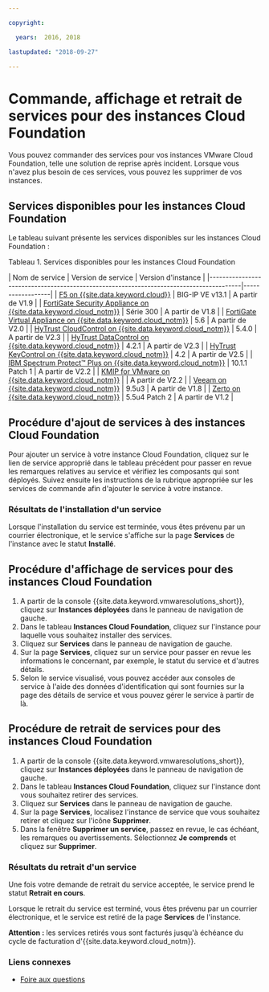 ```yaml
---

copyright:

  years:  2016, 2018

lastupdated: "2018-09-27"

---
```


# Commande, affichage et retrait de services pour des instances Cloud Foundation

Vous pouvez commander des services pour vos instances VMware Cloud Foundation, telle une solution de reprise après incident. Lorsque vous n'avez plus besoin de ces services, vous pouvez les supprimer de vos instances.

## Services disponibles pour les instances Cloud Foundation

Le tableau suivant présente les services disponibles sur les instances Cloud Foundation :

Tableau 1. Services disponibles pour les instances Cloud Foundation

| Nom de service | Version de service | Version d'instance |
|----------------------------------------------------------------------------------------|------------------|
| [F5 on {{site.data.keyword.cloud}}](../services/f5_considerations.html)                                 | BIG-IP VE v13.1 | A partir de V1.9 |
| [FortiGate Security Appliance on {{site.data.keyword.cloud_notm}}](../services/fsa_considerations.html)       | Série 300 | A partir de V1.8 |
| [FortiGate Virtual Appliance on {{site.data.keyword.cloud_notm}}](../services/fortinetvm_considerations.html) | 5.6 | A partir de V2.0 |
| [HyTrust CloudControl on {{site.data.keyword.cloud_notm}}](../services/htcc_considerations.html)              | 5.4.0 | A partir de V2.3 |
| [HyTrust DataControl on {{site.data.keyword.cloud_notm}}](../services/htdc_considerations.html)              | 4.2.1 | A partir de V2.3 |
| [HyTrust KeyControl on {{site.data.keyword.cloud_notm}}](../services/htkc_considerations.html)              | 4.2 | A partir de V2.5 |
| [IBM Spectrum Protect&trade; Plus on {{site.data.keyword.cloud_notm}}](../services/spp_considerations.html)  | 10.1.1 Patch 1 | A partir de V2.2 |
| [KMIP for VMware on {{site.data.keyword.cloud_notm}}](../services/kmip_considerations.html)                  |   | A partir de V2.2 |
| [Veeam on {{site.data.keyword.cloud_notm}}](../services/veeam_considerations.html)                          | 9.5u3 | A partir de V1.8 |
| [Zerto on {{site.data.keyword.cloud_notm}}](../services/addingzertodr.html)                                 | 5.5u4 Patch 2 | A partir de V1.2 |

## Procédure d'ajout de services à des instances Cloud Foundation

Pour ajouter un service à votre instance Cloud Foundation, cliquez sur le lien de service approprié dans le tableau précédent pour passer en revue les remarques relatives au service et vérifiez les composants qui sont déployés. Suivez ensuite les instructions de la rubrique appropriée sur les services de commande afin d'ajouter le service à votre instance.

### Résultats de l'installation d'un service

Lorsque l'installation du service est terminée, vous êtes prévenu par un courrier électronique, et le service s'affiche sur la page **Services** de l'instance avec le statut **Installé**.

## Procédure d'affichage de services pour des instances Cloud Foundation

1. A partir de la console {{site.data.keyword.vmwaresolutions_short}}, cliquez sur **Instances déployées** dans le panneau de navigation de gauche.
2. Dans le tableau **Instances Cloud Foundation**, cliquez sur l'instance pour laquelle vous souhaitez installer des services.
3. Cliquez sur **Services** dans le panneau de navigation de gauche.
4. Sur la page **Services**, cliquez sur un service pour passer en revue les informations le concernant, par exemple, le statut du service et d'autres détails.
5. Selon le service visualisé, vous pouvez accéder aux consoles de service à l'aide des données d'identification qui sont fournies sur la page des détails de service et vous pouvez gérer le service à partir de là.

## Procédure de retrait de services pour des instances Cloud Foundation

1. A partir de la console {{site.data.keyword.vmwaresolutions_short}}, cliquez sur **Instances déployées** dans le panneau de navigation de gauche.
2. Dans le tableau **Instances Cloud Foundation**, cliquez sur l'instance dont vous souhaitez retirer des services.
3. Cliquez sur **Services** dans le panneau de navigation de gauche.
4. Sur la page **Services**, localisez l'instance de service que vous souhaitez retirer et cliquez sur l'icône **Supprimer**.
5. Dans la fenêtre **Supprimer un service**, passez en revue, le cas échéant, les remarques ou avertissements. Sélectionnez **Je comprends** et cliquez sur **Supprimer**.

### Résultats du retrait d'un service

Une fois votre demande de retrait du service acceptée, le service prend le statut **Retrait en cours**.

Lorsque le retrait du service est terminé, vous êtes prévenu par un courrier électronique, et le service est retiré de la page **Services** de l'instance.

**Attention :** les services retirés vous sont facturés jusqu'à échéance du cycle de facturation d'{{site.data.keyword.cloud_notm}}.

### Liens connexes

* [Foire aux questions](../vmonic/faq.html)
